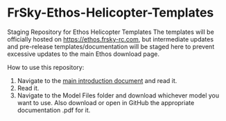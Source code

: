 # FrSky-Ethos-Helicopter-Templates
Staging Repository for Ethos Helicopter Templates
The templates will be officially hosted on https://ethos.frsky-rc.com, but intermediate updates and pre-release templates/documentation will be staged here to prevent excessive updates to the main Ethos download page.

How to use this repository:
1. Navigate to the [main introduction document](Documentation/READ_THIS_DOCUMENT_FIRST!.pdf) and read it.
2. Read it.
3. Navigate to the Model Files folder and download whichever model you want to use.  Also download or open in GitHub the appropriate documentation .pdf for it.
